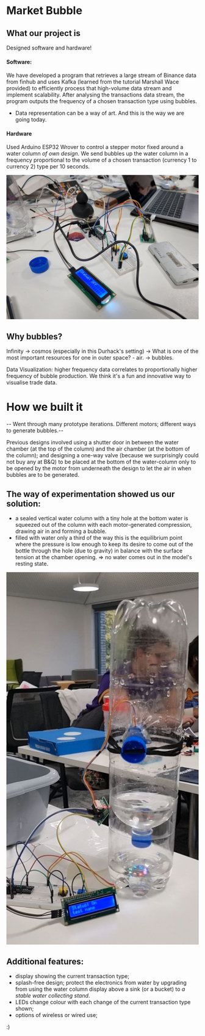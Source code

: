 # Market Bubble
## What our project is
Designed software and hardware!
#### Software:
We have developed a program that retrieves a large stream of Binance data from finhub and uses Kafka (learned from the tutorial Marshall Wace provided) to efficiently process that high-volume data stream and implement scalability.
After analysing the transactions data stream, the program outputs the frequency of a chosen transaction type using bubbles.

* Data representation can be a way of art. And this is the way we are going today.
#### Hardware
Used Arduino ESP32 Wrover to control a stepper motor fixed around a water column *of own design*. We send bubbles up the water column in a frequency proportional to the volume of a chosen transaction (currency 1 to currency 2) type per 10 seconds.

![Hardware setup](images/hardware_setup.jpeg)

## Why bubbles?
Infinity -> cosmos (especially in this Durhack's setting) -> What is one of the most important resources for one in outer space? - air. -> bubbles.

Data Visualization: higher frequency data correlates to proportionally higher frequency of bubble production. We think it's a fun and innovative way to visualise trade data.

# How we built it
-- Went through many prototype iterations. Different motors; different ways to generate bubbles.--

Previous designs involved using a shutter door in between the water chamber (at the top of the column) and the air chamber (at the bottom of the column); and designing a one-way valve (because we surprisingly could not buy any at B&Q) to be placed at the bottom of the water-column only to be opened by the motor from underneath the design to let the air in when bubbles are to be generated. 

## The way of experimentation showed us our solution:
- a sealed vertical water column with a tiny hole at the bottom
	water is squeezed out of the column with each motor-generated compression, drawing air in and forming a bubble.
- filled with water only a third of the way
	this is the equilibrium point where the pressure is low enough to keep its desire to come out of the bottle through the hole (due to gravity) in balance with the surface tension at the chamber opening.
	=> no water comes out in the model's resting state.

![Working solution](images/working_bubble_column.jpeg)

## Additional features:
- display showing the current transaction type;
- splash-free design;
	protect the electronics from water by upgrading from using the water column display above a sink (or a bucket) to *a stable water collecting stand*.
- LEDs change colour with each change of the current transaction type shown;
- options of wireless or wired use;

:)
